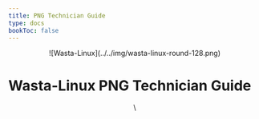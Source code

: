 ```yaml
---
title: PNG Technician Guide
type: docs
bookToc: false
---
```



<p align="center"> ![Wasta-Linux](../../img/wasta-linux-round-128.png)

# Wasta-Linux PNG Technician Guide

<p align="center">\<under construction\>
